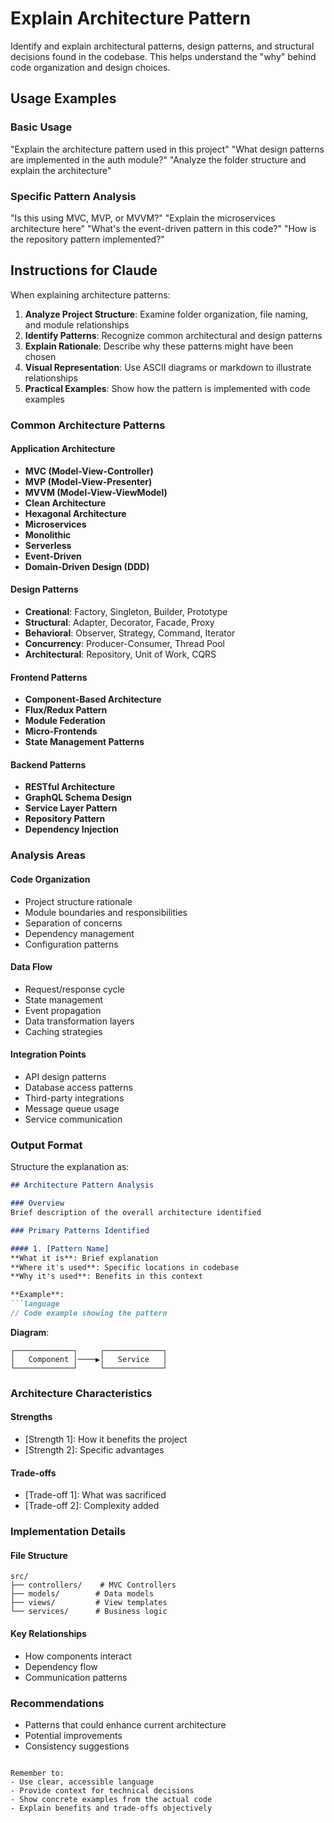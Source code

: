 # Explain Architecture Pattern

Identify and explain architectural patterns, design patterns, and structural decisions found in the codebase. This helps understand the "why" behind code organization and design choices.

## Usage Examples

### Basic Usage
"Explain the architecture pattern used in this project"
"What design patterns are implemented in the auth module?"
"Analyze the folder structure and explain the architecture"

### Specific Pattern Analysis
"Is this using MVC, MVP, or MVVM?"
"Explain the microservices architecture here"
"What's the event-driven pattern in this code?"
"How is the repository pattern implemented?"

## Instructions for Claude

When explaining architecture patterns:

1. **Analyze Project Structure**: Examine folder organization, file naming, and module relationships
2. **Identify Patterns**: Recognize common architectural and design patterns
3. **Explain Rationale**: Describe why these patterns might have been chosen
4. **Visual Representation**: Use ASCII diagrams or markdown to illustrate relationships
5. **Practical Examples**: Show how the pattern is implemented with code examples

### Common Architecture Patterns

#### Application Architecture
- **MVC (Model-View-Controller)**
- **MVP (Model-View-Presenter)**
- **MVVM (Model-View-ViewModel)**
- **Clean Architecture**
- **Hexagonal Architecture**
- **Microservices**
- **Monolithic**
- **Serverless**
- **Event-Driven**
- **Domain-Driven Design (DDD)**

#### Design Patterns
- **Creational**: Factory, Singleton, Builder, Prototype
- **Structural**: Adapter, Decorator, Facade, Proxy
- **Behavioral**: Observer, Strategy, Command, Iterator
- **Concurrency**: Producer-Consumer, Thread Pool
- **Architectural**: Repository, Unit of Work, CQRS

#### Frontend Patterns
- **Component-Based Architecture**
- **Flux/Redux Pattern**
- **Module Federation**
- **Micro-Frontends**
- **State Management Patterns**

#### Backend Patterns
- **RESTful Architecture**
- **GraphQL Schema Design**
- **Service Layer Pattern**
- **Repository Pattern**
- **Dependency Injection**

### Analysis Areas

#### Code Organization
- Project structure rationale
- Module boundaries and responsibilities
- Separation of concerns
- Dependency management
- Configuration patterns

#### Data Flow
- Request/response cycle
- State management
- Event propagation
- Data transformation layers
- Caching strategies

#### Integration Points
- API design patterns
- Database access patterns
- Third-party integrations
- Message queue usage
- Service communication

### Output Format

Structure the explanation as:

```markdown
## Architecture Pattern Analysis

### Overview
Brief description of the overall architecture identified

### Primary Patterns Identified

#### 1. [Pattern Name]
**What it is**: Brief explanation
**Where it's used**: Specific locations in codebase
**Why it's used**: Benefits in this context

**Example**:
```language
// Code example showing the pattern
```

**Diagram**:
```
┌─────────────┐     ┌─────────────┐
│   Component │────▶│   Service   │
└─────────────┘     └─────────────┘
```

### Architecture Characteristics

#### Strengths
- [Strength 1]: How it benefits the project
- [Strength 2]: Specific advantages

#### Trade-offs
- [Trade-off 1]: What was sacrificed
- [Trade-off 2]: Complexity added

### Implementation Details

#### File Structure
```
src/
├── controllers/    # MVC Controllers
├── models/        # Data models
├── views/         # View templates
└── services/      # Business logic
```

#### Key Relationships
- How components interact
- Dependency flow
- Communication patterns

### Recommendations
- Patterns that could enhance current architecture
- Potential improvements
- Consistency suggestions
```

Remember to:
- Use clear, accessible language
- Provide context for technical decisions
- Show concrete examples from the actual code
- Explain benefits and trade-offs objectively